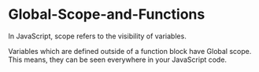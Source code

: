 # Global-Scope-and-Functions

In JavaScript, scope refers to the visibility of variables.

Variables which are defined outside of a function block have Global scope. 
This means,  they can be seen everywhere in your JavaScript code.
